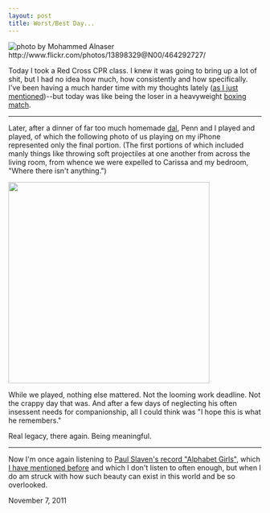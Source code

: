 ```yaml
---
layout: post
title: Worst/Best Day...
---
```


<img src="http://farm1.static.flickr.com/180/464292727_bf6b991d5c.jpg" title="photo by Mohammed Alnaser http://www.flickr.com/photos/13898329@N00/464292727/">

Today I took a Red Cross CPR class. I knew it was going to bring up a lot of shit, but I had no idea how much, how consistently and how specifically. I've been having a much harder time with my thoughts lately ([as I just mentioned](http://danielsjourney.com/2011/10/28/dread.html))--but today was like being the loser in a heavyweight [boxing match](http://danielsjourney.com/2010/11/15/how-it-is-these-days.html).

<hr>

Later, after a dinner of far too much homemade [dal](http://en.wikipedia.org/wiki/Dal), Penn and I played and played, of which the following photo of us playing on my iPhone represented only the final portion. (The first portions of which included manly things like throwing soft projectiles at one another from across the living room, from whence we were expelled to Carissa and my bedroom, "Where there isn't anything.")

<img src="http://danielsjourney.com/images/penn_and_me.jpg" width="400">

While we played, nothing else mattered. Not the looming work deadline. Not the crappy day that was. And after a few days of neglecting his often insessent needs for companionship, all I could think was "I hope this is what he remembers." 

Real legacy, there again. Being meaningful. 

<hr>

Now I'm once again listening to [Paul Slaven's record "Alphabet Girls"](http://www.cdbaby.com/cd/paulslavens), which [I have mentioned before](http://danielsjourney.com/2011/07/20/lucy.html) and which I don't listen to often enough, but when I do am struck with how such beauty can exist in this world and be so overlooked.

<p class="date">November 7, 2011</p>
